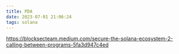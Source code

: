 ```yaml
---
title: PDA
date: 2023-07-01 21:06:24
tags: solana
---
```


https://blocksecteam.medium.com/secure-the-solana-ecosystem-2-calling-between-programs-5fa3d947c4ed
